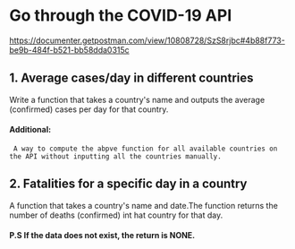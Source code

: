 # Go through the COVID-19 API
https://documenter.getpostman.com/view/10808728/SzS8rjbc#4b88f773-be9b-484f-b521-bb58dda0315c

## 1. Average cases/day in different countries
 Write a function that takes a country's name and outputs the average (confirmed) cases per day for that country.

 #### Additional:
     A way to compute the abpve function for all available countries on the API without inputting all the countries manually.
## 2. Fatalities for a specific day in a country

A function that takes a country's name and date.The function returns the number of deaths (confirmed) int hat country for that day. 

#### P.S If the data does not exist, the return is NONE.